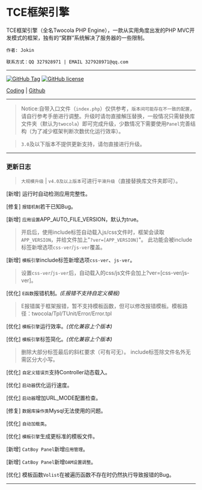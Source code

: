 # TCE框架引擎

TCE框架引擎（全名Twocola PHP Engine），一款从实用角度出发的PHP MVC开发模式的框架，独有的“窝群”系统解决了服务器的一些限制。

`作者: Jokin`

`联系方式：QQ 327928971 | EMAIL 327928971@qq.com`

---

[![GitHub Tag](https://img.shields.io/github/tag/jokin1999/TwocolaPHPEngine.svg?style=flat-square)](https://raw.githubusercontent.com/jokin1999/TwocolaPHPEngine/master)
[![GitHub license](https://img.shields.io/badge/license-Apache%202-blue.svg?style=flat-square)](https://raw.githubusercontent.com/jokin1999/TwocolaPHPEngine/master/LICENSE)

[Coding](https://coding.net/u/Jokin/p/TwocolaPHPEngine/git) |
[Github](https://github.com/jokin1999/TwocolaPHPEngine)

---

> Notice:自带入口文件（`index.php`）仅供参考，`版本间可能存在不一致的配置`，请自行参考手册进行调整。升级时请勿直接解压替换，一般情况只需替换库文件夹（默认为`twocola`）即可完成升级，少数情况下需要使用`Panel`完善结构（为了减少框架判断次数优化运行效率）。

> `3.0`及以下版本不提供更新支持，请勿直接进行升级。

---

### 更新日志

> `大规模升级` | `v4.0及以上版本`可进行`平滑升级`（直接替换库文件夹即可）。

[新增] 运行时自动检测应用完整性。

[修复] `报错机制`若干已知Bug。

[新增] `应用设置`APP_AUTO_FILE_VERSION，默认为true。

> 开启后，使用include标签自动载入js/css文件时，框架会读取`APP_VERSION`，并给文件加上"`?ver=[APP_VERSION]`"。
> 此功能会被include标签新增选项`css-ver`/`js-ver`覆盖。

[新增] `模板引擎`include标签新增选项`css-ver`、`js-ver`。

> 设置`css-ver`/`js-ver`后，自动载入的css/js文件会加上?ver=[css-ver/js-ver]。

[优化] `E函数`报错机制。*(E报错不支持自定义模板)*

> E报错属于框架报错，暂不支持模板函数，但可以修改报错模板。模板路径：twocola/Tpl/TUnit/Error/Error.tpl

[优化] `模板引擎`运行效率。*(优化兼容上个版本)*

[优化] `模板引擎`标签简化。*(优化兼容上个版本)*

> 删除大部分标签最后的斜杠要求（可有可无）。
> include标签除文件名外无需区分大小写。

[优化] `自定义错误页`支持Controller动态载入。

[优化] `启动器`优化运行速度。

[优化] `启动器`增加URL_MODE配置检查。


[修复] `数据库操作类`Mysql无法使用的问题。

[优化] `自动加载类`。

[优化] `模板引擎`生成更标准的模板文件。

[新增] `CatBoy Panel`新增`应用管理`。

[新增] `CatBoy Panel`新增`OAM设置调整`。

[优化] 模板函数`Volist`在被遍历函数不存在时仍然执行导致报错的Bug。

---

